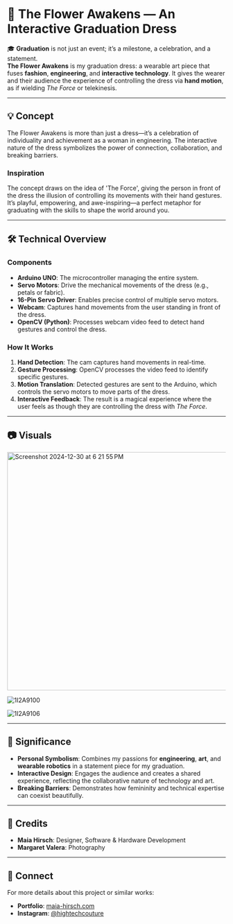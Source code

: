# 🌌 The Flower Awakens — An Interactive Graduation Dress

🎓 **Graduation** is not just an event; it’s a milestone, a celebration, and a statement.  
**The Flower Awakens** is my graduation dress: a wearable art piece that fuses **fashion**, **engineering**, and **interactive technology**. It gives the wearer and their audience the experience of controlling the dress via **hand motion**, as if wielding *The Force* or telekinesis.

---

## 💡 Concept  
The Flower Awakens is more than just a dress—it’s a celebration of individuality and achievement as a woman in engineering. The interactive nature of the dress symbolizes the power of connection, collaboration, and breaking barriers.

### Inspiration  
The concept draws on the idea of 'The Force', giving the person in front of the dress the illusion of controlling its movements with their hand gestures. It’s playful, empowering, and awe-inspiring—a perfect metaphor for graduating with the skills to shape the world around you.

---

## 🛠️ Technical Overview  

### Components  
- **Arduino UNO**: The microcontroller managing the entire system.  
- **Servo Motors**: Drive the mechanical movements of the dress (e.g., petals or fabric).  
- **16-Pin Servo Driver**: Enables precise control of multiple servo motors.  
- **Webcam**: Captures hand movements from the user standing in front of the dress.  
- **OpenCV (Python)**: Processes webcam video feed to detect hand gestures and control the dress.

### How It Works  
1. **Hand Detection**: The cam captures hand movements in real-time.  
2. **Gesture Processing**: OpenCV processes the video feed to identify specific gestures.  
3. **Motion Translation**: Detected gestures are sent to the Arduino, which controls the servo motors to move parts of the dress.  
4. **Interactive Feedback**: The result is a magical experience where the user feels as though they are controlling the dress with *The Force*. 

---

## 📷 Visuals  
<img width="550" alt="Screenshot 2024-12-30 at 6 21 55 PM" src="https://github.com/user-attachments/assets/0de2fa4a-b472-431b-8c3b-0576c66ee6f3" />

![1I2A9100](https://github.com/user-attachments/assets/a3e389e2-050a-4e3c-9a2f-dc2ecad4d7a7)

![1I2A9106](https://github.com/user-attachments/assets/7ce02c2a-1259-42c9-9aa4-6e83d79db8c3)

---

## 🎯 Significance  
- **Personal Symbolism**: Combines my passions for **engineering**, **art**, and **wearable robotics** in a statement piece for my graduation.  
- **Interactive Design**: Engages the audience and creates a shared experience, reflecting the collaborative nature of technology and art.  
- **Breaking Barriers**: Demonstrates how femininity and technical expertise can coexist beautifully.

---

## 📝 Credits  
- **Maia Hirsch**: Designer, Software & Hardware Development
- **Margaret Valera**: Photography 

---

## 🌟 Connect  
For more details about this project or similar works:  
- **Portfolio**: [maia-hirsch.com](https://www.maia-hirsch.com)  
- **Instagram**: [@hightechcouture](https://instagram.com/hightechcouture)  
